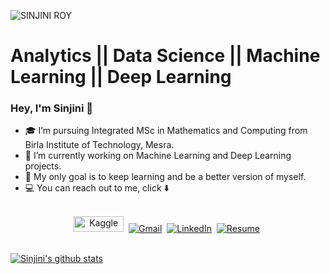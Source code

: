 ![SINJINI ROY](https://user-images.githubusercontent.com/67474818/128884934-b6087a83-fa0f-45af-8a7b-a99b3c5f1865.gif)

# Analytics  ||  Data Science  ||  Machine Learning  ||  Deep Learning 

###  Hey, I'm Sinjini 🙋

- 🎓 I’m pursuing Integrated MSc in Mathematics and Computing from Birla Institute of Technology, Mesra.
- 👀 I’m currently working on Machine Learning and Deep Learning projects.
- 🚀 My only goal is to keep learning and be a better version of myself.
- 💻 You can reach out to me, click ⬇️ 
<p align="center">
<br>
<a href="https://www.kaggle.com/sinjinir1999"><img src="https://www.kaggle.com/static/images/site-logo.png" alt="Kaggle" width = "80px" height = "25px"/></a>&nbsp;
<a href="mailto:sinjiniroy1999@gmail.com"><img src="https://img.shields.io/badge/gmail-%23D14836.svg?&style=for-the-badge&logo=gmail&logoColor=white" alt="Gmail"/></a>&nbsp;
<a href="https://www.linkedin.com/in/sinjini-roy-5870bb158/"><img src="https://img.shields.io/badge/linkedin-%230077B5.svg?&style=for-the-badge&logo=linkedin&logoColor=white" alt="LinkedIn" /></a>&nbsp;
<a href="https://drive.google.com/file/d/12XyD0wzgTXFAqq3pS7n-D3ucso-mBgMW/view?usp=sharing"><img src="https://img.shields.io/badge/my_resume-000?style=for-the-badge&logo=ko-fi&logoColor=white" alt="Resume"/></a>&nbsp;
</p>
<br>

<a href="https://github.com/sinjinir1999/github-readme-stats">
  <img align="center" src="https://github-readme-stats.vercel.app/api?username=sinjinir1999&count_private=true&hide=prs,issues,contribs,stars&show_icons=true&theme=dark" alt="Sinjini's github stats" />
</a>





